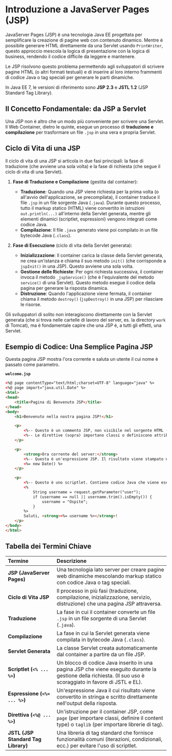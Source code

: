 # Introduzione a JavaServer Pages (JSP)

JavaServer Pages (JSP) è una tecnologia Java EE progettata per semplificare la creazione di pagine web con contenuto dinamico. Mentre è possibile generare HTML direttamente da una Servlet usando `PrintWriter`, questo approccio mescola la logica di presentazione con la logica di business, rendendo il codice difficile da leggere e mantenere.

Le JSP risolvono questo problema permettendo agli sviluppatori di scrivere pagine HTML (o altri formati testuali) e di inserire al loro interno frammenti di codice Java o tag speciali per generare le parti dinamiche.

In Java EE 7, le versioni di riferimento sono **JSP 2.3** e **JSTL 1.2** (JSP Standard Tag Library).

## Il Concetto Fondamentale: da JSP a Servlet

Una JSP non è altro che un modo più conveniente per scrivere una Servlet. Il Web Container, dietro le quinte, esegue un processo di **traduzione e compilazione** per trasformare un file `.jsp` in una vera e propria Servlet.

## Ciclo di Vita di una JSP

Il ciclo di vita di una JSP si articola in due fasi principali: la fase di traduzione (che avviene una sola volta) e la fase di richiesta (che segue il ciclo di vita di una Servlet).

1. **Fase di Traduzione e Compilazione** (gestita dal container):
    * **Traduzione**: Quando una JSP viene richiesta per la prima volta (o all'avvio dell'applicazione, se precompilata), il container traduce il file `.jsp` in un file sorgente Java (`.java`). Durante questo processo, tutto il markup statico (HTML) viene convertito in istruzioni `out.println(...)` all'interno della Servlet generata, mentre gli elementi dinamici (scriptlet, espressioni) vengono integrati come codice Java.
    * **Compilazione**: Il file `.java` generato viene poi compilato in un file bytecode Java (`.class`).

2. **Fase di Esecuzione** (ciclo di vita della Servlet generata):
    * **Inizializzazione**: Il container carica la classe della Servlet generata, ne crea un'istanza e chiama il suo metodo `init()` (che corrisponde a `jspInit()` in una JSP). Questo avviene una sola volta.
    * **Gestione delle Richieste**: Per ogni richiesta successiva, il container invoca il metodo `_jspService()` (che è l'equivalente del metodo `service()` di una Servlet). Questo metodo esegue il codice della pagina per generare la risposta dinamica.
    * **Distruzione**: Quando l'applicazione viene fermata, il container chiama il metodo `destroy()` (`jspDestroy()` in una JSP) per rilasciare le risorse.

Gli sviluppatori di solito non interagiscono direttamente con la Servlet generata (che si trova nelle cartelle di lavoro del server, es. la directory `work` di Tomcat), ma è fondamentale capire che una JSP è, a tutti gli effetti, una Servlet.

## Esempio di Codice: Una Semplice Pagina JSP

Questa pagina JSP mostra l'ora corrente e saluta un utente il cui nome è passato come parametro.

**`welcome.jsp`**

```html
<%@ page contentType="text/html;charset=UTF-8" language="java" %>
<%@ page import="java.util.Date" %>
<html>
<head>
    <title>Pagina di Benvenuto JSP</title>
</head>
<body>
    <h1>Benvenuto nella nostra pagina JSP!</h1>

    <p>
        <%-- Questo è un commento JSP, non visibile nel sorgente HTML --%>
        <%-- Le direttive (sopra) importano classi o definiscono attributi della pagina --%>
    </p>

    <p>
        <strong>Ora corrente del server:</strong>
        <%-- Questa è un'espressione JSP. Il risultato viene stampato nella risposta. --%>
        <%= new Date() %>
    </p>

    <p>
        <%-- Questo è uno scriptlet. Contiene codice Java che viene eseguito. --%>
        <%
            String username = request.getParameter("user");
            if (username == null || username.trim().isEmpty()) {
                username = "Ospite";
            }
        %>
        Saluti, <strong><%= username %></strong>!
    </p>
</body>
</html>
```

## Tabella dei Termini Chiave

| Termine | Descrizione |
| :--- | :--- |
| **JSP (JavaServer Pages)** | Una tecnologia lato server per creare pagine web dinamiche mescolando markup statico con codice Java o tag speciali. |
| **Ciclo di Vita JSP** | Il processo in più fasi (traduzione, compilazione, inizializzazione, servizio, distruzione) che una pagina JSP attraversa. |
| **Traduzione** | La fase in cui il container converte un file `.jsp` in un file sorgente di una Servlet (`.java`). |
| **Compilazione** | La fase in cui la Servlet generata viene compilata in bytecode Java (`.class`). |
| **Servlet Generata** | La classe Servlet creata automaticamente dal container a partire da un file JSP. |
| **Scriptlet (`<% ... %>`)** | Un blocco di codice Java inserito in una pagina JSP che viene eseguito durante la gestione della richiesta. (Il suo uso è scoraggiato in favore di JSTL e EL). |
| **Espressione (`<%= ... %>`)** | Un'espressione Java il cui risultato viene convertito in stringa e scritto direttamente nell'output della risposta. |
| **Direttiva (`<%@ ... %>`)** | Un'istruzione per il container JSP, come `page` (per importare classi, definire il content type) o `taglib` (per importare librerie di tag). |
| **JSTL (JSP Standard Tag Library)** | Una libreria di tag standard che fornisce funzionalità comuni (iterazioni, condizionali, ecc.) per evitare l'uso di scriptlet. |
